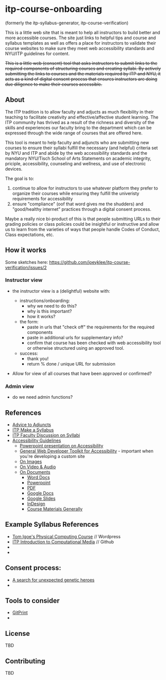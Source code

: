 # itp-course-onboarding
(formerly the itp-syllabus-generator, itp-course-verification)

This is a little web site that is meant to help all instructors to build better and more accessible courses. The site just links to helpful tips and course and syllabus templates as well as offers a place for instructors to validate their course websites to make sure they meet web accessibility standards and NYU/ITP guidelines for content. 

<s>This is a little web (consent) tool that asks instructors to submit links to the required components of structuring courses and creating syllabi. By actively submitting the links to courses and the materials required by ITP and NYU, it acts as a kind of digital consent process that ensures instructors are doing due diligence to make their courses accessible.</s>


## About

The ITP tradition is to allow faculty and adjucts as much flexibility in their teaching to facilitate creativity and effective/affective student learning. The ITP community has thrived as a result of the richness and diversity of the skills and experiences our faculty bring to the department which can be expressed through the wide range of courses that are offered here.

This tool is meant to help faculty and adjuncts who are submitting new courses to ensure their syllabi fulfill the necessary (and helpful) criteria set by NYU and ITP and abide by the web accessibility standards and the mandatory NYU/Tisch School of Arts Statements on academic integrity, priciple, accessibility, counseling and wellness, and use of electronic devices.

The goal is to:
1. continue to allow for instructors to use whatever platform they prefer to organize their courses while ensuring they fulfill the univeristy requirements for accessibility
2. ensure "compliance" (oof that word gives me the shudders) and "good/healthy internet" practices through a digital consent process.

Maybe a really nice bi-product of this is that people submitting URLs to their grading policies or class policies could be insightful or instructive and allow us to learn from the varieties of ways that people handle Codes of Conduct, Class expectations, etc.

<!-- The goal is also to incorporate some of the handy tips and insights that faculty and adjuncts have garnered over the years such that new faculty and adjuncts can best design and plan their courses around the audience of students typically in the ITP and IMA program. -->

## How it works

Some sketches here: https://github.com/joeyklee/itp-course-verification/issues/2

### Instructor view

* the instructor view is a (delightful) website with:
  * instructions/onboarding:
    * why we need to do this?
    * why is this important?
    * how it works?
  * the form:
    * paste in urls that "check off" the requirements for the required components
    * paste in additional urls for supplementary info?
    * confirm that course has been checked with web accessibility tool or otherwise structured using an approved tool.
  * success:
    * thank you!
    * return % done / unique URL for submission

* Allow for view of all courses that have been approved or confirmed?



### Admin view

* do we need admin functions?


## References

- [Advice to Adjuncts](http://facultyhelp.itp.nyu.edu/advice-to-adjuncts)
- [ITP Make a Syllabus](http://facultyhelp.itp.nyu.edu/syllabus-template)
- [ITP Faculty Discussion on Syllabi](https://docs.google.com/document/d/1lGkoWRffV4py3DJqFzB0vOhmPrHs-N9KWiqV7yonWtA/edit)
- [Accessibility Guidelines](http://facultyhelp.itp.nyu.edu/accessibility)
  - [Powerpoint presentation on Accessibility](https://docs.google.com/presentation/d/1q8K4CXHxoBpRxwUON4x8q8LRRZzM2kLDwXJt5VVM2I4/edit#slide=id.p1)
  - [General Web Developer Toolkit for Accessibility](https://www.nyu.edu/life/information-technology/help-and-service-status/accessibility/how-to-guides/websites/website-accessibility-for-developers.html) - important when you're developing a custom site
  - [On Images](https://www.nyu.edu/life/information-technology/help-and-service-status/accessibility/how-to-guides/websites/images-and-alt-text.html)
  - [On Video & Audio](https://www.nyu.edu/life/information-technology/help-and-service-status/accessibility/how-to-guides/video-and-audio.html)
  - [On Documents](https://www.nyu.edu/life/information-technology/help-and-service-status/accessibility/how-to-guides/accessibility_online.html)
    - [Word Docs](https://www.nyu.edu/life/information-technology/help-and-service-status/accessibility/how-to-guides/accessibility_online/microsoft-word.html)
    - [Powerpoint](https://www.nyu.edu/life/information-technology/help-and-service-status/accessibility/how-to-guides/accessibility_online/Powerpoint.html)
    - [PDF](https://www.nyu.edu/life/information-technology/help-and-service-status/accessibility/how-to-guides/accessibility_online/adobe-pdf.html)
    - [Google Docs](https://www.nyu.edu/life/information-technology/help-and-service-status/accessibility/how-to-guides/accessibility_online/google-docs.html)
    - [Google Slides](https://www.nyu.edu/life/information-technology/help-and-service-status/accessibility/how-to-guides/accessibility_online/google-slides.html)
    - [InDesign](https://www.nyu.edu/life/information-technology/help-and-service-status/accessibility/how-to-guides/accessibility_online/inDesign.html)
    - [Course Materials Generally](https://www.nyu.edu/life/information-technology/help-and-service-status/accessibility/how-to-guides/accessibility_online/course-materials.html)


## Example Syllabus References

  - [Tom Igoe's Physical Computing Course](https://itp.nyu.edu/physcomp/itp/syllabus/) // Wordpress
- [ITP Introduction to Computational Media](https://github.com/ITPNYU/ICM-2018) // Github
- []()
- []()

## Consent process:
- [A search for unexpected genetic heroes](https://www.goinvo.com/healthcare/mount-sinai/)
-


## Tools to consider
- [GitPrint](https://gitprint.com/)
-





<!-- ## Setup

### run `mongodb`

```
mongod
```

### `/client`

```
cd client
npm install
```

```
npm start
```

### `/server`

```
cd server
npm install
```

then

```
npm start
``` -->



## License

TBD

## Contributing

TBD
